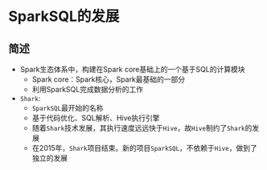 # SparkSQL的发展
## 简述
* Spark生态体系中，构建在Spark core基础上的一个基于SQL的计算模块
  * Spark core：Spark核心，Spark最基础的一部分
  * 利用SparkSQL完成数据分析的工作
* `Shark`:
  * `SparkSQL`最开始的名称
  * 基于代码优化、SQL解析、Hive执行引擎
  * 随着`Shark`技术发展，其执行速度远远快于`Hive`，故`Hive`制约了`Shark`的发展
  * 在2015年，`Shark`项目结束。新的项目`SparkSQL`，不依赖于`Hive`，做到了独立的发展
  
  
  
